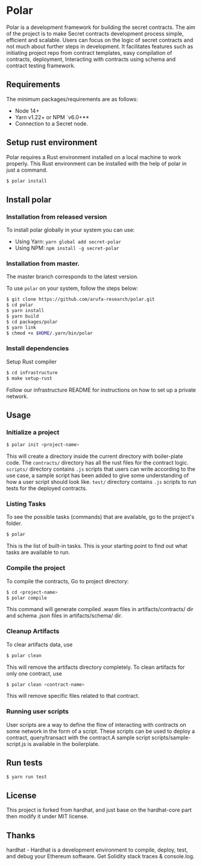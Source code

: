 # Polar

Polar is a development framework for building the secret contracts. The aim of the project is to make Secret contracts development process simple, efficient and scalable. Users can focus on the logic of secret contracts and not much about further steps in development. It facilitates features such as initiating project repo from contract templates, easy compilation of contracts, deployment, Interacting with contracts using schema and contract testing framework.

## Requirements

The minimum packages/requirements are as follows:
 
- Node 14+
- Yarn v1.22+ or NPM `v6.0+**
- Connection to a Secret node. 

## Setup rust environment

Polar requires a Rust environment installed on a local machine to work properly. This Rust environment can be installed with the help of polar in just a command.

```bash
$ polar install
```

## Install polar

### Installation from released version

To install polar globally in your system you can use:
  - Using Yarn: `yarn global add secret-polar`
  - Using NPM: `npm install -g secret-polar`

### Installation from master.

The master branch corresponds to the latest version.

To use  `polar` on your system, follow the steps below:

```bash
$ git clone https://github.com/arufa-research/polar.git
$ cd polar
$ yarn install
$ yarn build
$ cd packages/polar
$ yarn link
$ chmod +x $HOME/.yarn/bin/polar
```

### Install dependencies

Setup Rust compiler

```bash
$ cd infrastructure
$ make setup-rust
```

Follow our infrastructure README for instructions on how to set up a private network.

## Usage

### Initialize a project

```bash
$ polar init <project-name>
```

This will create a directory <project-name> inside the current directory with boiler-plate code. The `contracts/` directory has all the rust files for the contract logic. `scripts/` directory contains  `.js` scripts that users can write according to the use case, a sample script has been added to give some understanding of how a user script should look like. `test/` directory contains `.js` scripts to run tests for the deployed contracts.

### Listing Tasks

To see the possible tasks (commands) that are available, go to the project's folder. 

```bash
$ polar
``` 

This is the list of built-in tasks. This is your starting point to find out what tasks are available to run.

### Compile the project

To compile the contracts, Go to project directory:

```bash
$ cd <project-name>
$ polar compile
```

This command will generate compiled .wasm files in artifacts/contracts/ dir and schema .json files in artifacts/schema/ dir.

### Cleanup Artifacts

To clear artifacts data, use

```bash
$ polar clean
``` 
This will remove the artifacts directory completely. To clean artifacts for only one contract, use

```bash
$ polar clean <contract-name>
``` 
This will remove specific files related to that contract.


### Running user scripts

User scripts are a way to define the flow of interacting with contracts on some network in the form of a script. These scripts can be used to deploy a contract, query/transact with the contract.A sample script scripts/sample-script.js is available in the boilerplate.


## Run tests

```bash
$ yarn run test
```

## License

This project is forked from hardhat, and just base on the hardhat-core part then modify it under MIT license.

## Thanks

hardhat - Hardhat is a development environment to compile, deploy, test, and debug your Ethereum software. Get Solidity stack traces & console.log.
